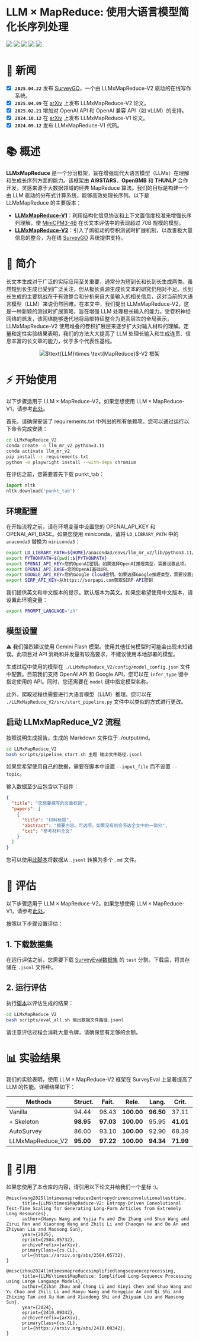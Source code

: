 # $\text{LLM}\times\text{MapReduce}$: 使用大语言模型简化长序列处理

<a href='https://surveygo.modelbest.cn/'><img src='https://img.shields.io/badge/Demo-Page-pink'></a> <a href='https://arxiv.org/abs/2410.09342'><img src='https://img.shields.io/badge/V1-Paper-Green'></a> <a href='https://arxiv.org/abs/2504.05732'><img src='https://img.shields.io/badge/V2-Paper-blue'></a> <a href='https://huggingface.co/datasets/R0k1e/SurveyEval'><img src='https://img.shields.io/badge/SurveyEval-Benchmark-yellow'></a> <a href='README.md'><img src='https://img.shields.io/badge/English-Readme-red'></a>

# 🎉 新闻
- [x] **`2025.04.22`** 发布 [SurveyGO](https://surveygo.modelbest.cn/)，一个由 LLMxMapReduce-V2 驱动的在线写作系统。
- [x] **`2025.04.09`** 在 [arXiv](https://arxiv.org/abs/2504.05732) 上发布 LLMxMapReduce-V2 论文。
- [x] **`2025.02.21`** 增加对 OpenAI API 和 OpenAI 兼容 API（如 vLLM）的支持。
- [x] **`2024.10.12`** 在 [arXiv](https://arxiv.org/abs/2410.09342) 上发布 LLMxMapReduce-V1 论文。
- [x] **`2024.09.12`** 发布 LLMxMapReduce-V1 代码。

# 📚 概述
**LLMxMapReduce** 是一个分治框架，旨在增强现代大语言模型（LLMs）在理解和生成长序列方面的能力。该框架由 **AI9STARS**、**OpenBMB** 和 **THUNLP** 合作开发，灵感来源于大数据领域的经典 MapReduce 算法。我们的目标是构建一个由 LLM 驱动的分布式计算系统，能够高效处理长序列。以下是 LLMxMapReduce 的主要版本：

* [**LLMxMapReduce-V1**](https://github.com/thunlp/LLMxMapReduce/blob/main/LLMxMapReduce_V1)：利用结构化信息协议和上下文置信度校准来增强长序列理解，使 [MiniCPM3-4B](https://github.com/OpenBMB/MiniCPM) 在长文本评估中的表现超过 70B 规模的模型。
* [**LLMxMapReduce-V2**](https://github.com/thunlp/LLMxMapReduce/tree/main/LLMxMapReduce_V2)：引入了熵驱动的卷积测试时扩展机制，以改善极大量信息的整合，为在线 [SurveyGO](https://surveygo.modelbest.cn/) 系统提供支持。

# 📖 简介
长文本生成对于广泛的实际应用至关重要，通常分为短到长和长到长生成两类。虽然短到长生成已受到广泛关注，但从极长资源生成长文本的研究仍相对不足。长到长生成的主要挑战在于有效整合和分析来自大量输入的相关信息，这对当前的大语言模型（LLM）来说仍然困难。在本文中，我们提出 LLMxMapReduce-V2，这是一种新颖的测试时扩展策略，旨在增强 LLM 处理极长输入的能力。受卷积神经网络的启发，该网络能够迭代地将局部特征整合为更高层次的全局表示，LLMxMapReduce-V2 使用堆叠的卷积扩展层来逐步扩大对输入材料的理解。定量和定性实验结果表明，我们的方法大大提高了 LLM 处理长输入和生成连贯、信息丰富的长文章的能力，优于多个代表性基线。

<div align="center">
  <img src="assets/main_pic.jpg" alt="$\text{LLM}\times \text{MapReduce}$-V2 框架">
</div>

# ⚡️ 开始使用
以下步骤适用于 $\text{LLM}\times\text{MapReduce}$-V2。如果您想使用 $\text{LLM}\times\text{MapReduce}$-V1，请参考[此处](LLMxMapReduce_V1/README.md)。

首先，请确保安装了 requirements.txt 中列出的所有依赖项。您可以通过运行以下命令完成安装：
```bash
cd LLMxMapReduce_V2
conda create -n llm_mr_v2 python=3.11
conda activate llm_mr_v2
pip install -r requirements.txt
python -m playwright install --with-deps chromium
```

在评估之前，您需要首先下载 punkt_tab：
```python
import nltk
nltk.download('punkt_tab')
```

## 环境配置
在开始流程之前，请在环境变量中设置您的 OPENAI_API_KEY 和 OPENAI_API_BASE。如果您使用 miniconda，请将 `LD_LIBRARY_PATH` 中的 `anaconda3` 替换为 `miniconda3`：
```bash
export LD_LIBRARY_PATH=${HOME}/anaconda3/envs/llm_mr_v2/lib/python3.11/site-packages/nvidia/nvjitlink/lib:${LD_LIBRARY_PATH}
export PYTHONPATH=$(pwd):${PYTHONPATH}
export OPENAI_API_KEY=您的OpenAI密钥。如果选择OpenAI推理类型，需要设置此项。
export OPENAI_API_BASE=您的OpenAI基础URL
export GOOGLE_API_KEY=您的Google Cloud密钥。如果选择Google推理类型，需要设置此项。
export SERP_API_KEY=从https://serpapi.com获取SERP API密钥
```

我们提供英文和中文版本的提示。默认版本为英文。如果您希望使用中文版本，请设置此环境变量：
```bash
export PROMPT_LANGUAGE="zh"
```

## 模型设置
⚠️ 我们强烈建议使用 Gemini Flash 模型。使用其他任何模型时可能会出现未知错误。此项目对 API 消耗和并发量有较高要求，不建议使用本地部署的模型。

生成过程中使用的模型在 `./LLMxMapReduce_V2/config/model_config.json` 文件中配置。目前我们支持 OpenAI API 和 Google API，您可以在 `infer_type` 键中指定使用的 API。同时，您还需要在 `model` 键中指定模型名称。

此外，爬取过程也需要进行大语言模型（LLM）推理。您可以在 `./LLMxMapReduce_V2/src/start_pipeline.py` 文件中以类似的方式进行更改。

## 启动 LLMxMapReduce_V2 流程
按照说明生成报告。生成的 Markdown 文件位于 ./output/md。
```bash
cd LLMxMapReduce_V2
bash scripts/pipeline_start.sh 主题 输出文件路径.jsonl
```

如果您希望使用自己的数据，需要在脚本中设置 `--input_file` 而不设置 `--topic`。

输入数据至少应包含以下组件：
```json
{
  "title": "您想要撰写的文章标题",
  "papers": [
    {
      "title": "材料标题",
      "abstract": "摘要内容。可选项，如果没有则会节选全文中的一部分",
      "txt": "参考材料全文"
    }
  ]
}
```

您可以使用[此脚本](LLMxMapReduce_V2/scripts/output_to_md.py)将数据从 `.jsonl` 转换为多个 `.md` 文件。

# 📃 评估
以下步骤适用于 $\text{LLM}\times\text{MapReduce}$-V2。如果您想使用 $\text{LLM}\times\text{MapReduce}$-V1，请参考[此处](LLMxMapReduce_V1/README.md)。

按照以下步骤设置评估：
## 1. 下载数据集
在运行评估之前，您需要下载 [SurveyEval数据集](https://huggingface.co/datasets/R0k1e/SurveyEval) 的 `test` 分割。下载后，将其存储在 `.jsonl` 文件中。

## 2. 运行评估
执行[脚本](LLMxMapReduce_V2/scripts/eval_all.sh)以评估生成的结果：
```bash
cd LLMxMapReduce_V2
bash scripts/eval_all.sh 输出数据文件路径.jsonl
```
请注意评估过程会消耗大量令牌，请确保您有足够的余额。

# 📊 实验结果
我们的实验表明，使用 $\text{LLM}\times\text{MapReduce}$-V2 框架在 SurveyEval 上显著提高了 LLM 的性能。详细结果如下：

| **Methods**           | **Struct.** | **Fait.** | **Rele.** | **Lang.** | **Crit.** | **Num.** | **Dens.** | **Prec.** | **Recall** |
|-----------------------|-------------|-----------|-----------|-----------|-----------|----------|-----------|-----------|------------|
| Vanilla               | 94.44       | 96.43     | **100.00**| **96.50** | 37.11     | 78.75    | **74.64** | 25.48     | 26.46      |
| + Skeleton            | **98.95**   | **97.03** | **100.00**| 95.95     | **41.01** | **135.15**| 72.96     | **62.60** | **65.11**  |
| AutoSurvey            | 86.00       | 93.10     | **100.00**| 92.90     | 68.39     | 423.35   | 31.97     | 50.12     | 51.73      |
| LLMxMapReduce_V2       | **95.00**   | **97.22** | **100.00**| **94.34** | **71.99** | **474.90**| **52.23** | **95.50** | **95.80**  |

# 📝 引用
如果您使用了本仓库的内容，请引用以下论文并给我们一个星标 :)。

```
@misc{wang2025llmtimesmapreducev2entropydrivenconvolutionaltesttime,
      title={LLM$\times$MapReduce-V2: Entropy-Driven Convolutional Test-Time Scaling for Generating Long-Form Articles from Extremely Long Resources}, 
      author={Haoyu Wang and Yujia Fu and Zhu Zhang and Shuo Wang and Zirui Ren and Xiaorong Wang and Zhili Li and Chaoqun He and Bo An and Zhiyuan Liu and Maosong Sun},
      year={2025},
      eprint={2504.05732},
      archivePrefix={arXiv},
      primaryClass={cs.CL},
      url={https://arxiv.org/abs/2504.05732}, 
}

@misc{zhou2024llmtimesmapreducesimplifiedlongsequenceprocessing,
      title={LLM$\times$MapReduce: Simplified Long-Sequence Processing using Large Language Models}, 
      author={Zihan Zhou and Chong Li and Xinyi Chen and Shuo Wang and Yu Chao and Zhili Li and Haoyu Wang and Rongqiao An and Qi Shi and Zhixing Tan and Xu Han and Xiaodong Shi and Zhiyuan Liu and Maosong Sun},
      year={2024},
      eprint={2410.09342},
      archivePrefix={arXiv},
      primaryClass={cs.CL},
      url={https://arxiv.org/abs/2410.09342}, 
}
```
